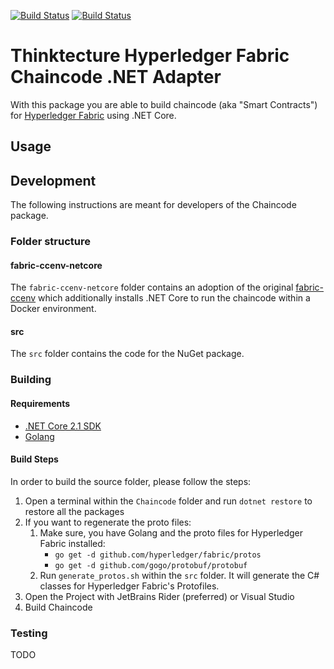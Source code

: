 [![Build Status](https://travis-ci.org/thinktecture/fabric-chaincode-netcore.svg?branch=master)](https://travis-ci.org/thinktecture/fabric-chaincode-netcore)
[![Build Status](https://travis-ci.org/thinktecture/fabric-chaincode-netcore.svg?branch=develop)](https://travis-ci.org/thinktecture/fabric-chaincode-netcore)



# Thinktecture Hyperledger Fabric Chaincode .NET Adapter

With this package you are able to build chaincode (aka "Smart Contracts") for [Hyperledger Fabric](https://hyperledger.org/projects/fabric) using .NET Core. 

## Usage

## Development

The following instructions are meant for developers of the Chaincode package.

### Folder structure

#### fabric-ccenv-netcore

The `fabric-ccenv-netcore` folder contains an adoption of the original [fabric-ccenv](https://hub.docker.com/r/hyperledger/fabric-ccenv/) which additionally installs .NET Core to run the chaincode within a Docker environment.

#### src

The `src` folder contains the code for the NuGet package. 

### Building

#### Requirements

* [.NET Core 2.1 SDK](https://www.microsoft.com/net/download)
* [Golang](https://golang.org/dl/) 

#### Build Steps

In order to build the source folder, please follow the steps:

1. Open a terminal within the `Chaincode` folder and run `dotnet restore` to restore all the packages
2. If you want to regenerate the proto files:
	1. Make sure, you have Golang and the proto files for Hyperledger Fabric installed: 
		* `go get -d github.com/hyperledger/fabric/protos` 
		* `go get -d github.com/gogo/protobuf/protobuf` 
	2. Run `generate_protos.sh` within the `src` folder. It will generate the C# classes for Hyperledger Fabric's Protofiles.
4. Open the Project with JetBrains Rider (preferred) or Visual Studio
5. Build Chaincode

### Testing

TODO
